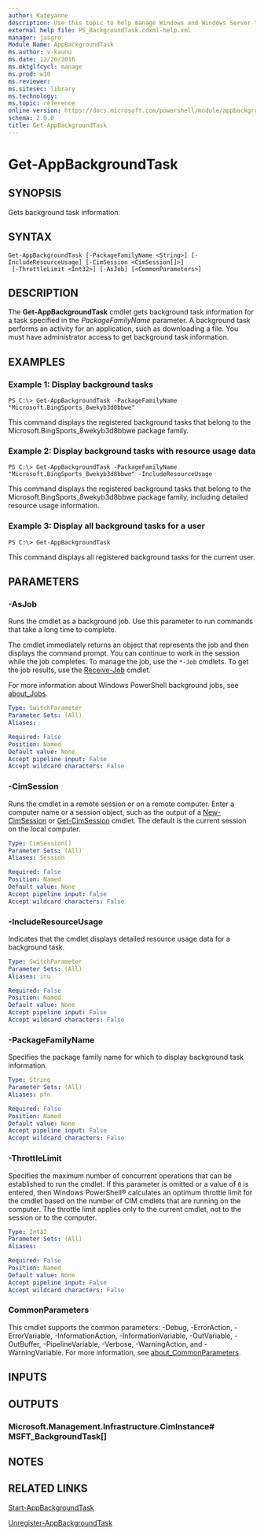 ```yaml
---
author: Kateyanne
description: Use this topic to help manage Windows and Windows Server technologies with Windows PowerShell.
external help file: PS_BackgroundTask.cdxml-help.xml
manager: jasgro
Module Name: AppBackgroundTask
ms.author: v-kaunu
ms.date: 12/20/2016
ms.mktglfcycl: manage
ms.prod: w10
ms.reviewer: 
ms.sitesec: library
ms.technology: 
ms.topic: reference
online version: https://docs.microsoft.com/powershell/module/appbackgroundtask/get-appbackgroundtask?view=windowsserver2019-ps&wt.mc_id=ps-gethelp
schema: 2.0.0
title: Get-AppBackgroundTask
---
```


# Get-AppBackgroundTask

## SYNOPSIS
Gets background task information.

## SYNTAX

```
Get-AppBackgroundTask [-PackageFamilyName <String>] [-IncludeResourceUsage] [-CimSession <CimSession[]>]
 [-ThrottleLimit <Int32>] [-AsJob] [<CommonParameters>]
```

## DESCRIPTION
The **Get-AppBackgroundTask** cmdlet gets background task information for a task specified in the *PackageFamilyName* parameter.
A background task performs an activity for an application, such as downloading a file.
You must have administrator access to get background task information.

## EXAMPLES

### Example 1: Display background tasks
```
PS C:\> Get-AppBackgroundTask -PackageFamilyName "Microsoft.BingSports_8wekyb3d8bbwe"
```

This command displays the registered background tasks that belong to the Microsoft.BingSports_8wekyb3d8bbwe package family.

### Example 2: Display background tasks with resource usage data
```
PS C:\> Get-AppBackgroundTask -PackageFamilyName "Microsoft.BingSports_8wekyb3d8bbwe" -IncludeResourceUsage
```

This command displays the registered background tasks that belong to the Microsoft.BingSports_8wekyb3d8bbwe package family, including detailed resource usage information.

### Example 3: Display all background tasks for a user
```
PS C:\> Get-AppBackgroundTask
```

This command displays all registered background tasks for the current user.

## PARAMETERS

### -AsJob
Runs the cmdlet as a background job. Use this parameter to run commands that take a long time to complete. 

The cmdlet immediately returns an object that represents the job and then displays the command prompt. 
You can continue to work in the session while the job completes. 
To manage the job, use the `*-Job` cmdlets. 
To get the job results, use the [Receive-Job](https://go.microsoft.com/fwlink/?LinkID=113372) cmdlet. 

For more information about Windows PowerShell background jobs, see [about_Jobs](https://go.microsoft.com/fwlink/?LinkID=113251).

```yaml
Type: SwitchParameter
Parameter Sets: (All)
Aliases: 

Required: False
Position: Named
Default value: None
Accept pipeline input: False
Accept wildcard characters: False
```

### -CimSession
Runs the cmdlet in a remote session or on a remote computer.
Enter a computer name or a session object, such as the output of a [New-CimSession](https://go.microsoft.com/fwlink/p/?LinkId=227967) or [Get-CimSession](https://go.microsoft.com/fwlink/p/?LinkId=227966) cmdlet.
The default is the current session on the local computer.

```yaml
Type: CimSession[]
Parameter Sets: (All)
Aliases: Session

Required: False
Position: Named
Default value: None
Accept pipeline input: False
Accept wildcard characters: False
```

### -IncludeResourceUsage
Indicates that the cmdlet displays detailed resource usage data for a background task.

```yaml
Type: SwitchParameter
Parameter Sets: (All)
Aliases: iru

Required: False
Position: Named
Default value: None
Accept pipeline input: False
Accept wildcard characters: False
```

### -PackageFamilyName
Specifies the package family name for which to display background task information.

```yaml
Type: String
Parameter Sets: (All)
Aliases: pfn

Required: False
Position: Named
Default value: None
Accept pipeline input: False
Accept wildcard characters: False
```

### -ThrottleLimit
Specifies the maximum number of concurrent operations that can be established to run the cmdlet.
If this parameter is omitted or a value of `0` is entered, then Windows PowerShell® calculates an optimum throttle limit for the cmdlet based on the number of CIM cmdlets that are running on the computer.
The throttle limit applies only to the current cmdlet, not to the session or to the computer.

```yaml
Type: Int32
Parameter Sets: (All)
Aliases: 

Required: False
Position: Named
Default value: None
Accept pipeline input: False
Accept wildcard characters: False
```

### CommonParameters
This cmdlet supports the common parameters: -Debug, -ErrorAction, -ErrorVariable, -InformationAction, -InformationVariable, -OutVariable, -OutBuffer, -PipelineVariable, -Verbose, -WarningAction, and -WarningVariable. For more information, see [about_CommonParameters](https://go.microsoft.com/fwlink/?LinkID=113216).

## INPUTS

## OUTPUTS

### Microsoft.Management.Infrastructure.CimInstance# MSFT_BackgroundTask[]

## NOTES

## RELATED LINKS

[Start-AppBackgroundTask](./Start-AppBackgroundTask.md)

[Unregister-AppBackgroundTask](./Unregister-AppBackgroundTask.md)

